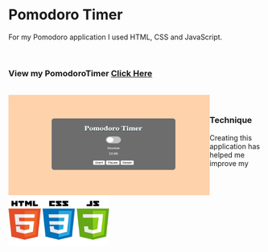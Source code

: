 # Pomodoro Timer

For my Pomodoro application I used HTML, CSS and JavaScript. 

<br>

### View my PomodoroTimer [Click Here](https://graceec.github.io/PomodoroTimer/)

<br>

<img src ='session.png' img align='left' width='400' height='200'>



<br>

### Technique
Creating this application has helped me improve my 

<br>

<img src ="language.jpg" width="200" height="100">
